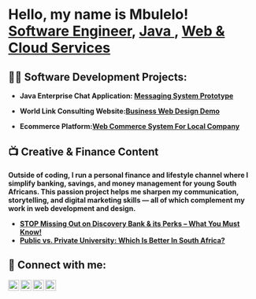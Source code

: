 <h1>Hello, my name is Mbulelo! <br/>
<a href="www.linkedin.com/in mbulelo-mtshutshisi-6024451a8">Software Engineer</a>,
<a href="https://github.com/MbuleloMtshu">Java </a>,
<a href="https://github.com/MbuleloMtshu">Web & Cloud Services</a>

<h2>👨‍💻 Software Development Projects:</h2>

- <b>Java Enterprise Chat Application: [Messaging System Prototype](https://github.com/MbuleloMtshu/ProductMultiply/blob/main/README.md)

- <b>World Link Consulting Website:[Business Web Design Demo](https://hymalayafreight.co.za/)

- <b>Ecommerce Platform:[Web Commerce System For Local Company](https://gwglassinfo.s3.eu-north-1.amazonaws.com/MainPage.html)

<h2>📺 Creative & Finance Content</h2>
<p>
Outside of coding, I run a personal finance and lifestyle channel where I simplify banking, savings, and money management for young South Africans. This passion project helps me sharpen my communication, storytelling, and digital marketing skills — all of which complement my work in web development and design.
</p>

<ul>
  <li><a href="https://youtu.be/dbb2EW5E2lo">STOP Missing Out on Discovery Bank & its Perks – What You Must Know!</a></li>
  <li><a href="https://youtu.be/jcrqRKezmZ8">Public vs. Private University: Which Is Better In South Africa?</a></li>
</ul>

<h2> 🤳 Connect with me:</h2>

[<img align="left" alt="MbuleloMtshu | YouTube" width="22px" src="https://cdn.jsdelivr.net/npm/simple-icons@v3/icons/youtube.svg" />][youtube]
[<img align="left" alt="MbuleloMtshu | Twitter" width="22px" src="https://cdn.jsdelivr.net/npm/simple-icons@v3/icons/twitter.svg" />][twitter]
[<img align="left" alt="MbuleloMtshu | LinkedIn" width="22px" src="https://cdn.jsdelivr.net/npm/simple-icons@v3/icons/linkedin.svg" />][linkedin]
[<img align="left" alt="MbuleloMtshu | Instagram" width="22px" src="https://cdn.jsdelivr.net/npm/simple-icons@v3/icons/instagram.svg" />][instagram]

[twitter]: https://twitter.com/MbuleloMtshu
[youtube]:https://www.youtube.com/channel/UCZrZN7aPZrMCj-W5ZZgqO8Q
[instagram]: https://www.instagram.com/mbulelo_mtshu/
[linkedin]: https://www.linkedin.com/in/mbulelo-mtshutshisi-6024451a8

<!--
**joshmadakor1/joshmadakor1** is a ✨ _special_ ✨ repository because its `README.md` (this file) appears on your GitHub profile.

Here are some ideas to get you started:

- 🔭 I’m currently working on ...
- 🌱 I’m currently learning ...
- 👯 I’m looking to collaborate on ...
- 🤔 I’m looking for help with ...
- 💬 Ask me about ...
- 📫 How to reach me: ...
- 😄 Pronouns: ...
- ⚡ Fun fact: ...
-->
